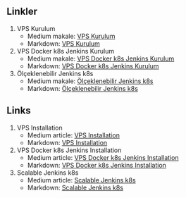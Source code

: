 ## Linkler

1. VPS Kurulum
   - Medium makale: [VPS Kurulum](https://medium.com/@gorbadil/güvenli-bir-vps-sunucusu-nasıl-kurulur-daca9dec1ca0)
   - Markdown: [VPS Kurulum](https://github.com/gorbadil/medium/blob/main/TR/VPS_Kurulum.md)
2. VPS Docker k8s Jenkins Kurulum
   - Medium makale: [VPS Docker k8s Jenkins Kurulum](https://medium.com/@gorbadil/vps-üzerinde-continuous-integration-continuous-deployment-ci-cd-kurulumu-ve-nginx-reverse-proxy-1a4f990cc905)
   - Markdown: [VPS Docker k8s Jenkins Kurulum](https://github.com/gorbadil/medium/blob/main/TR/VPS_Docker_k8s_Jenkins.md)
3. Ölçeklenebilir Jenkins k8s
   - Medium makale: [Ölçeklenebilir Jenkins k8s](https://medium.com/@gorbadil/ölçeklenebilir-jenkins-kubernetes-üzerinde-continuous-integration-continuous-deployment-ci-cd-1b1b3b3b3b3b)
   - Markdown: [Ölçeklenebilir Jenkins k8s](https://github.com/gorbadil/medium/blob/main/TR/Ölçeklenebilir_Jenkins_k8s.md)

## Links

1. VPS Installation
   - Medium article: [VPS Installation](https://medium.com/@gorbadil/how-to-setup-a-secure-vps-server-7597b95440c9)
   - Markdown: [VPS Installation](https://github.com/gorbadil/medium/blob/main/EN/VPS_Installation.md)
2. VPS Docker k8s Jenkins Installation
   - Medium article: [VPS Docker k8s Jenkins Installation](https://medium.com/@gorbadil/vps-docker-kubernetes-jenkins-installation-and-nginx-reverse-proxy-deb75d9caf80)
   - Markdown: [VPS Docker k8s Jenkins Installation](https://github.com/gorbadil/medium/blob/main/EN/VPS_Docker_k8s_Jenkins_en.md)
3. Scalable Jenkins k8s
   - Medium article: [Scalable Jenkins k8s](https://medium.com/@gorbadil/jenkins-on-kubernetes-88b2322e1469scalable-jenkins-continuous-integration-continuous-deployment-ci-cd-on-kubernetes-1b1b3b3b3b3b)
   - Markdown: [Scalable Jenkins k8s](https://github.com/gorbadil/medium/blob/main/EN/Scalable_Jenkins_Kubernetes.md)
